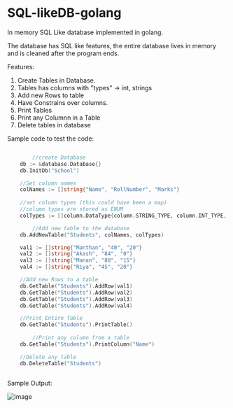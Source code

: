 # SQL-likeDB-golang
In memory SQL Like database implemented in golang.

The database has SQL like features, the entire database lives in memory and is cleaned after the program ends.

Features: 
1. Create Tables in Database. 
2. Tables has columns with "types" -> int, strings
3. Add new Rows to table
4. Have Constrains over columns.
5. Print Tables
6. Print any Columnn in a Table
7. Delete tables in database

Sample code to test the code:
```go

        //create Database
	db := &database.Database{}
	db.InitDb("School")

	//Set column names
	colNames := []string{"Name", "RollNumber", "Marks"}
	
	//set column types (this could have been a map)
	//column types are stored as ENUM
	colTypes := []column.DataType{column.STRING_TYPE, column.INT_TYPE, column.INT_TYPE}

        //Add new table to the database
	db.AddNewTable("Students", colNames, colTypes)

	val1 := []string{"Manthan", "40", "20"}
	val2 := []string{"Akash", "84", "0"}
	val3 := []string{"Manan", "80", "15"}
	val4 := []string{"Riya", "45", "20"}

 	//Add new Rows to a table
	db.GetTable("Students").AddRow(val1)
	db.GetTable("Students").AddRow(val2)
	db.GetTable("Students").AddRow(val3)
	db.GetTable("Students").AddRow(val4)

	//Print Entire Table
	db.GetTable("Students").PrintTable()
  
        //Print any column from a table
	db.GetTable("Students").PrintColumn("Name")

  	//Delete any table 
	db.DeleteTable("Students")
  
```
Sample Output:

![image](https://user-images.githubusercontent.com/42006277/112733244-bd474c00-8f64-11eb-8013-97ec25dbe618.png)
 





